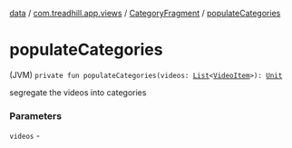 [data](../../index.md) / [com.treadhill.app.views](../index.md) / [CategoryFragment](index.md) / [populateCategories](./populate-categories.md)

# populateCategories

(JVM) `private fun populateCategories(videos: `[`List`](https://kotlinlang.org/api/latest/jvm/stdlib/kotlin.collections/-list/index.html)`<`[`VideoItem`](../../com.treadhill.app.data-types/-video-item/index.md)`>): `[`Unit`](https://kotlinlang.org/api/latest/jvm/stdlib/kotlin/-unit/index.html)

segregate the videos into categories

### Parameters

`videos` - 